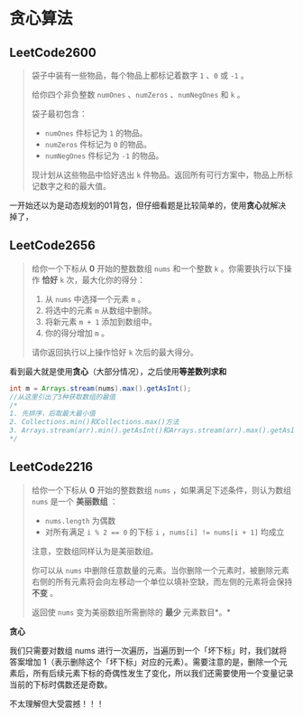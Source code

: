 # 贪心算法

## LeetCode2600

> 袋子中装有一些物品，每个物品上都标记着数字 `1` 、`0` 或 `-1` 。
>
> 给你四个非负整数 `numOnes` 、`numZeros` 、`numNegOnes` 和 `k` 。
>
> 袋子最初包含：
>
> - `numOnes` 件标记为 `1` 的物品。
> - `numZeros` 件标记为 `0` 的物品。
> - `numNegOnes` 件标记为 `-1` 的物品。
>
> 现计划从这些物品中恰好选出 `k` 件物品。返回所有可行方案中，物品上所标记数字之和的最大值。

一开始还以为是动态规划的01背包，但仔细看题是比较简单的，使用**贪心**就解决掉了，

## LeetCode2656

> 给你一个下标从 **0** 开始的整数数组 `nums` 和一个整数 `k` 。你需要执行以下操作 **恰好** `k` 次，最大化你的得分：
>
> 1. 从 `nums` 中选择一个元素 `m` 。
> 2. 将选中的元素 `m` 从数组中删除。
> 3. 将新元素 `m + 1` 添加到数组中。
> 4. 你的得分增加 `m` 。
>
> 请你返回执行以上操作恰好 `k` 次后的最大得分。

看到最大就是使用**贪心**（大部分情况），之后使用**等差数列求和**

```java
int m = Arrays.stream(nums).max().getAsInt();
//从这里引出了3种获取数组的最值
/*
1. 先排序，后取最大最小值
2. Collections.min()和Collections.max()方法
3. Arrays.stream(arr).min().getAsInt()和Arrays.stream(arr).max().getAsInt()
*/
```

## LeetCode2216

> 给你一个下标从 **0** 开始的整数数组 `nums` ，如果满足下述条件，则认为数组 `nums` 是一个 **美丽数组** ：
>
> - `nums.length` 为偶数
> - 对所有满足 `i % 2 == 0` 的下标 `i` ，`nums[i] != nums[i + 1]` 均成立
>
> 注意，空数组同样认为是美丽数组。
>
> 你可以从 `nums` 中删除任意数量的元素。当你删除一个元素时，被删除元素右侧的所有元素将会向左移动一个单位以填补空缺，而左侧的元素将会保持 **不变** 。
>
> 返回使 `nums` 变为美丽数组所需删除的 **最少** 元素数目*。*

**贪心**

我们只需要对数组 nums 进行一次遍历，当遍历到一个「坏下标」时，我们就将答案增加 1（表示删除这个「坏下标」对应的元素）。需要注意的是，删除一个元素后，所有后续元素下标的奇偶性发生了变化，所以我们还需要使用一个变量记录当前的下标时偶数还是奇数。

不太理解但大受震撼！！！
